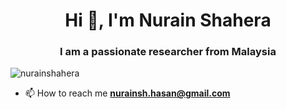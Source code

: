 <h1 align="center">Hi 👋, I'm Nurain Shahera</h1>
<h3 align="center">I am a passionate researcher from Malaysia</h3>

<p align="left"> <img src="https://komarev.com/ghpvc/?username=nurainshahera&label=Profile%20views&color=0e75b6&style=flat" alt="nurainshahera" /> </p>

- 📫 How to reach me **nurainsh.hasan@gmail.com**

<!---
NurainShahera/NurainShahera is a ✨ special ✨ repository because its `README.md` (this file) appears on your GitHub profile.
You can click the Preview link to take a look at your changes.
--->
